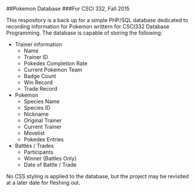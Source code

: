 ##Pokemon Database
###For CSCI 332, Fall 2015

This respository is a back up for a simple PHP/SQL database dedicated to recording information for Pokemon writtern for CSCI332 Database Programming.
The database is capable of storing the following:
   
* Trainer information
    * Name
    * Trainer ID
    * Pokedex Completion Rate
    * Current Pokemon Team
    * Badge Count
    * Win Record
    * Trade Record
* Pokemon
    * Species Name
    * Species ID
    * Nickname
    * Original Trainer
    * Current Trainer
    * Movelist
    * Pokedex Entries
* Battles / Trades
    * Participants
    * Winner (Battles Only)
    * Date of Battle / Trade

No CSS styling is applied to the database, but the project may be revisited at a later date for fleshing out.